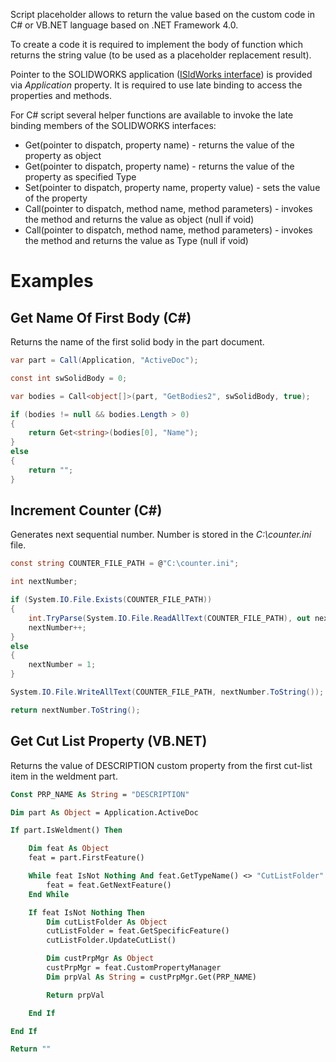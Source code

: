 Script placeholder allows to return the value based on the custom code in C# or VB.NET language based on .NET Framework 4.0.

To create a code it is required to implement the body of function which returns the string value (to be used as a placeholder replacement result).

Pointer to the SOLIDWORKS application ([ISldWorks interface](http://help.solidworks.com/2012/english/api/sldworksapi/solidworks.interop.sldworks~solidworks.interop.sldworks.isldworks.html)) is provided via *Application* property. It is required to use late binding to access the properties and methods.

For C# script several helper functions are available to invoke the late binding members of the SOLIDWORKS interfaces:

* Get(pointer to dispatch, property name) - returns the value of the property as object
* Get<Type>(pointer to dispatch, property name) - returns the value of the property as specified Type
* Set(pointer to dispatch, property name, property value) - sets the value of the property
* Call(pointer to dispatch, method name, method parameters) - invokes the 
method and returns the value as object (null if void)
* Call<Type>(pointer to dispatch, method name, method parameters) - invokes the method and returns the value as Type (null if void)


# Examples

## Get Name Of First Body (C#)

Returns the name of the first solid body in the part document.

~~~ cs
var part = Call(Application, "ActiveDoc");

const int swSolidBody = 0;

var bodies = Call<object[]>(part, "GetBodies2", swSolidBody, true);

if (bodies != null && bodies.Length > 0)
{
    return Get<string>(bodies[0], "Name");
}
else
{
    return "";
}
~~~

## Increment Counter (C#)

Generates next sequential number. Number is stored in the *C:\counter.ini* file.

~~~ cs
const string COUNTER_FILE_PATH = @"C:\counter.ini";

int nextNumber;

if (System.IO.File.Exists(COUNTER_FILE_PATH))
{
    int.TryParse(System.IO.File.ReadAllText(COUNTER_FILE_PATH), out nextNumber);
    nextNumber++;
}
else
{
    nextNumber = 1;
}

System.IO.File.WriteAllText(COUNTER_FILE_PATH, nextNumber.ToString());

return nextNumber.ToString();
~~~

## Get Cut List Property (VB.NET)

Returns the value of DESCRIPTION custom property from the first cut-list item in the weldment part.

~~~ vb
Const PRP_NAME As String = "DESCRIPTION"

Dim part As Object = Application.ActiveDoc

If part.IsWeldment() Then

    Dim feat As Object
    feat = part.FirstFeature()

    While feat IsNot Nothing And feat.GetTypeName() <> "CutListFolder"
        feat = feat.GetNextFeature()
    End While

    If feat IsNot Nothing Then
        Dim cutListFolder As Object
        cutListFolder = feat.GetSpecificFeature()
        cutListFolder.UpdateCutList()

        Dim custPrpMgr As Object
        custPrpMgr = feat.CustomPropertyManager
        Dim prpVal As String = custPrpMgr.Get(PRP_NAME)

        Return prpVal

    End If

End If

Return ""
~~~